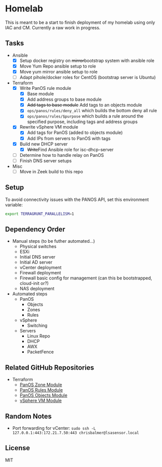 # Homelab

This is meant to be a start to finish deployment of my homelab using only IAC and CM. Currently a raw work in progress.

## Tasks

- Ansible
  - [X] Setup docker registry on ~~mirror~~bootstrap system with ansible role
  - [X] Move Yum Repo ansible setup to role
  - [X] Move yum mirror ansible setup to role
  - [ ] Adapt pihole/docker roles for CentOS (bootstrap server is Ubuntu)
- Terraform
  - [X] Write PanOS rule module
    - [X] Base module
    - [X] Add address groups to base module
    - [X] ~~Add tags to base module~~ Add tags to an objects module
    - [X] `ops/panos/rules/deny_all` which builds the bottom deny all rule
    - [X] `ops/panos/rules/$purpose` which builds a rule around the specified purpose, including tags and address groups
  - [X] Rewrite vSphere VM module
    - [X] Add tags for PanOS (added to objects module)
    - [X] Add IPs from servers to PanOS with tags
  - [X] Build new DHCP server
    - [X] ~~Write~~Find Ansible role for isc-dhcp-server
  - [ ] Determine how to handle relay on PanOS
  - [ ] Finish DNS server setups
- Misc
  - [ ] Move in Zeek build to this repo

## Setup

To avoid connectivity issues with the PANOS API, set this environment variable:

```bash
export TERRAGRUNT_PARALLELISM=1
```

## Dependency Order

- Manual steps (to be futher automated...)
  - Physical switches
  - ESXi
  - Initial DNS server
  - Initial AD server
  - vCenter deployment
  - Firewall deployment
  - Firewall basic config for management (can this be bootstrapped, cloud-init or?)
  - NAS deployment
- Automated steps
  - PanOS
    - Objects
    - Zones
    - Rules
  - vSphere
    - Switching
  - Servers
    - Linux Repo
    - DHCP
    - AWX
    - PacketFence

## Related GitHub Repositories

- Terraform
  - [PanOS Zone Module](https://github.com/chrisbalmer/terraform-panos-zone)
  - [PanOS Rules Module](https://github.com/chrisbalmer/terraform-panos-rules)
  - [PanOS Objects Module](https://github.com/chrisbalmer/terraform-panos-objects)
  - [vSphere VM Module](https://github.com/chrisbalmer/terraform-vsphere-vm)

## Random Notes

- Port forwarding for vCenter: `sudo ssh -L 127.0.0.1:443:172.21.7.50:443 chrisbalmer@lsasensor.local`

## License

MIT
